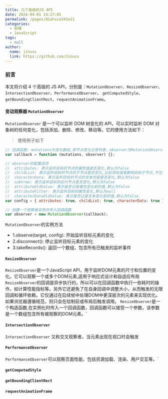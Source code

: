 ```yaml
---
title: 几个高级的JS API
date: 2024-04-01 14:27:01
permalink: /pages/81ahsca343a11
categories:
  - 前端
  - JavaScript
tags:
  - null
author:
  name: jinuss
  link: https://github.com/Jinuss
---
```


### 前言

本文将介绍 4 个高级的 JS API，分别是：`MutationObserver`、`ResizeObserver`、`IntersectionObserver`、`PerformanceObserver`、 `getComputedStyle`、`getBoundingClientRect`、`requestAnimationFrame`。

#### 变动观察器 `MutationObserver`

`MutationObserver` 是一个可以监听 DOM 树变化的 API，可以实时监听 DOM 对象树的任何变化，包括添加、删除、修改、移动等。它的使用方法如下：

> 使用例子如下
```js
// 回调函数: mutations为变化数组,即节点变化记录列表，observer为MutationObserver对象
var callback = function (mutations, observer) {};

// observer的配置选项
//  attributes: 表示监听目标的节点的属性值是否变化,默认为false
//  childList: 表示监听目标的节点的子节点是否变化,比如添加或者删除目标子节点,不包括修改子节点以及子节点后代的变化,默认为false,
//  characterData: 表示监听目标的节点的文本内容是否变化,默认为false
//  subtree: 表示监听目标的后代节点是否变化,默认为false
//  attributeOldValue: 表示是否记录属性变化前的值,默认为false
//  attributeFilter: 表示监听目标的属性变化,默认为null
//  characterDataOldValue: 表示是否记录文本变化前的值,默认为false
var config = { attributes: true, childList: true, characterData: true };

// 创建一个观察者实例并传入回调函数
var observer = new MutationObserver(callback);


```

`MutationObserver`的实例方法
  - 1.observe(target, config): 开始监听目标元素的变化
  - 2.disconnect(): 停止监听目标元素的变化
  - 3.takeRecords(): 返回一个数组，包含所有已触发的监听事件

#### `ResizeObserver`
`ResizeObserver`是一个JavaScript API，用于监听DOM元素的尺寸和位置的变化。它可以观察一个或多个DOM元素,适用于响应式设计和自适应布局
`ResizeObserver`的回调是异步执行的，所以可以在回调函数中执行一些耗时的操作，如计算性能指标等。另外它还避免了在自身回调中调整大小，从而触发的无限回调和循环依赖。它仅通过在后续帧中处理DOM中更深层次的元素来实现优化。如果浏览器遵循规范，则只会在绘制前或布局后触发调用。
`ResizeObserver`是一个构造函数,在实例化时传入一个回调函数，回调函数可以接受一个参数，该参数是一个数组包含所有被观察的DOM元素。`

#### `IntersectionObserver`
`IntersectionObserver` 又称交叉观察者，当元素出现在视口时会触发

#### `PerformanceObserver`
`PerformanceObserver`可以观察页面性能，包括资源加载、渲染、用户交互等。`

#### `getComputedStyle`

#### `getBoundingClientRect`

#### `requestAnimationFrame`
